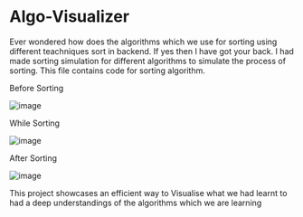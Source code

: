 # Algo-Visualizer
Ever wondered how does the algorithms which we use for sorting using different teachniques sort in backend.
If yes then I have got your back. I had made sorting simulation for different algorithms to simulate the process of sorting.
This file contains code for sorting algorithm.

Before Sorting

![image](https://github.com/user-attachments/assets/273cf73a-0237-4a62-8313-2532f6ce4c3e)
<br>

While Sorting

![image](https://github.com/user-attachments/assets/3dadeaec-dcb1-4797-b846-55111a52af2f)


After Sorting

![image](https://github.com/user-attachments/assets/148c1a1e-1c0f-49f3-bb8a-21c53d0ad552)

This project showcases an efficient way to Visualise what we had learnt to had a deep understandings of the algorithms which we are learning



